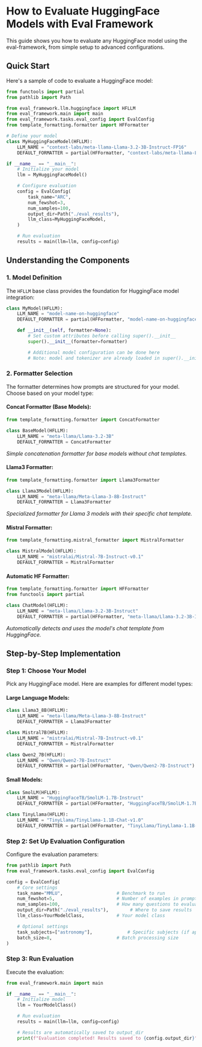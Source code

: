 # How to Evaluate HuggingFace Models with Eval Framework

This guide shows you how to evaluate any HuggingFace model using the eval-framework, from simple setup to advanced configurations.

## Quick Start

Here's a sample of code to evaluate a HuggingFace model:

```python
from functools import partial
from pathlib import Path

from eval_framework.llm.huggingface import HFLLM
from eval_framework.main import main
from eval_framework.tasks.eval_config import EvalConfig
from template_formatting.formatter import HFFormatter

# Define your model
class MyHuggingFaceModel(HFLLM):
    LLM_NAME = "context-labs/meta-llama-Llama-3.2-3B-Instruct-FP16"
    DEFAULT_FORMATTER = partial(HFFormatter, "context-labs/meta-llama-Llama-3.2-3B-Instruct-FP16")

if __name__ == "__main__":
    # Initialize your model
    llm = MyHuggingFaceModel()

    # Configure evaluation
    config = EvalConfig(
        task_name="ARC",
        num_fewshot=3,
        num_samples=100,
        output_dir=Path("./eval_results"),
        llm_class=MyHuggingFaceModel,
    )

    # Run evaluation
    results = main(llm=llm, config=config)
```

## Understanding the Components

### 1. Model Definition

The `HFLLM` base class provides the foundation for HuggingFace model integration:

```python
class MyModel(HFLLM):
    LLM_NAME = "model-name-on-huggingface"
    DEFAULT_FORMATTER = partial(HFFormatter, "model-name-on-huggingface")

    def __init__(self, formatter=None):
        # Set custom attributes before calling super().__init__
        super().__init__(formatter=formatter)

        # Additional model configuration can be done here
        # Note: model and tokenizer are already loaded in super().__init__
```

### 2. Formatter Selection

The formatter determines how prompts are structured for your model. Choose based on your model type:


#### **Concat Formatter (Base Models):**
```python
from template_formatting.formatter import ConcatFormatter

class BaseModel(HFLLM):
    LLM_NAME = "meta-llama/Llama-3.2-3B"
    DEFAULT_FORMATTER = ConcatFormatter
```
*Simple concatenation formatter for base models without chat templates.*

#### **Llama3 Formatter:**
```python
from template_formatting.formatter import Llama3Formatter

class Llama3Model(HFLLM):
    LLM_NAME = "meta-llama/Meta-Llama-3-8B-Instruct"
    DEFAULT_FORMATTER = Llama3Formatter
```
*Specialized formatter for Llama 3 models with their specific chat template.*

#### **Mistral Formatter:**
```python
from template_formatting.mistral_formatter import MistralFormatter

class MistralModel(HFLLM):
    LLM_NAME = "mistralai/Mistral-7B-Instruct-v0.1"
    DEFAULT_FORMATTER = MistralFormatter
```

#### **Automatic HF Formatter:**
```python
from template_formatting.formatter import HFFormatter
from functools import partial

class ChatModel(HFLLM):
    LLM_NAME = "meta-llama/Llama-3.2-3B-Instruct"
    DEFAULT_FORMATTER = partial(HFFormatter, "meta-llama/Llama-3.2-3B-Instruct")
```
*Automatically detects and uses the model's chat template from HuggingFace.*

## Step-by-Step Implementation

### Step 1: Choose Your Model

Pick any HuggingFace model. Here are examples for different model types:

#### **Large Language Models:**
```python
class Llama3_8B(HFLLM):
    LLM_NAME = "meta-llama/Meta-Llama-3-8B-Instruct"
    DEFAULT_FORMATTER = Llama3Formatter

class Mistral7B(HFLLM):
    LLM_NAME = "mistralai/Mistral-7B-Instruct-v0.1"
    DEFAULT_FORMATTER = MistralFormatter

class Qwen2_7B(HFLLM):
    LLM_NAME = "Qwen/Qwen2-7B-Instruct"
    DEFAULT_FORMATTER = partial(HFFormatter, "Qwen/Qwen2-7B-Instruct")
```

#### **Small Models:**
```python
class SmolLM(HFLLM):
    LLM_NAME = "HuggingFaceTB/SmolLM-1.7B-Instruct"
    DEFAULT_FORMATTER = partial(HFFormatter, "HuggingFaceTB/SmolLM-1.7B-Instruct")

class TinyLlama(HFLLM):
    LLM_NAME = "TinyLlama/TinyLlama-1.1B-Chat-v1.0"
    DEFAULT_FORMATTER = partial(HFFormatter, "TinyLlama/TinyLlama-1.1B-Chat-v1.0")
```


### Step 2: Set Up Evaluation Configuration

Configure the evaluation parameters:

```python
from pathlib import Path
from eval_framework.tasks.eval_config import EvalConfig

config = EvalConfig(
    # Core settings
    task_name="MMLU",                    # Benchmark to run
    num_fewshot=5,                       # Number of examples in prompt
    num_samples=100,                     # How many questions to evaluate
    output_dir=Path("./eval_results"),        # Where to save results
    llm_class=YourModelClass,            # Your model class

    # Optional settings
    task_subjects=["astronomy"],             # Specific subjects (if applicable)
    batch_size=8,                        # Batch processing size
)
```

### Step 3: Run Evaluation

Execute the evaluation:

```python
from eval_framework.main import main

if __name__ == "__main__":
    # Initialize model
    llm = YourModelClass()

    # Run evaluation
    results = main(llm=llm, config=config)

    # Results are automatically saved to output_dir
    print(f"Evaluation completed! Results saved to {config.output_dir}")
```

